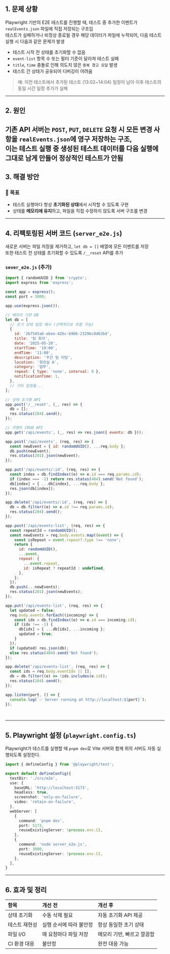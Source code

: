 ## 1. 문제 상황<br>  
Playwright 기반의 E2E 테스트를 진행할 때, 테스트 중 추가한 이벤트가 `realEvents.json` 파일에 직접 저장되는 구조임  
테스트가 실패하거나 비정상 종료될 경우 해당 데이터가 파일에 누적되어, 다음 테스트 실행 시 다음과 같은 문제가 발생  
* 테스트 시작 전 상태를 초기화할 수 없음  
* `event-list` 항목 수 또는 필터 기준이 달라져 테스트 실패  
* `title`, `time` 충돌로 인해 의도치 않은 `중복 경고 모달` 발생  
* 테스트 간 상태가 공유되어 디버깅이 어려움  
> 예: 이전 테스트에서 추가된 테스트 (13:02~14:04) 일정이 남아 이후 테스트의 동일 시간 일정 추가가 실패  
  
---  
## 2. 원인<br>  
기존 API 서버는 `POST`, `PUT`, `DELETE` 요청 시 모든 변경 사항을 `realEvents.json`에 영구 저장하는 구조,  
이는 테스트 실행 중 생성된 테스트 데이터를 다음 실행에 그대로 남게 만들어 정상적인 테스트가 안됨  
---  
## 3. 해결 방안<br>  
### 📌 목표<br>  
* 테스트 실행마다 항상 **초기화된 상태**에서 시작할 수 있도록 구현  
* 상태를 **메모리에 유지**하고, 파일을 직접 수정하지 않도록 서버 구조를 변경  
---  
## 4. 리팩토링된 서버 코드 (`server_e2e.js`)<br>  
새로운 서버는 파일 저장을 제거하고, `let db = []` 배열에 모든 이벤트를 저장  
또한 테스트 전 상태를 초기화할 수 있도록 `/__reset` API를 추가  
  
### `sever_e2e.js` (추가)<br>  
```javascript  
import { randomUUID } from 'crypto';
import express from 'express';

const app = express();
const port = 3000;

app.use(express.json());

// 메모리 기반 DB
let db = [
  // 초기 상태 일정 예시 (선택적으로 포함 가능)
  {
    id: '2b7545a6-ebee-426c-b906-2329bc8d62bd',
    title: '팀 회의',
    date: '2025-05-20',
    startTime: '10:00',
    endTime: '11:00',
    description: '주간 팀 미팅',
    location: '회의실 A',
    category: '업무',
    repeat: { type: 'none', interval: 0 },
    notificationTime: 1,
  },
  // 기타 일정들...
];

// 상태 초기화 API
app.post('/__reset', (_, res) => {
  db = [];
  res.status(204).send();
});

// 이벤트 CRUD API
app.get('/api/events', (_, res) => res.json({ events: db }));

app.post('/api/events', (req, res) => {
  const newEvent = { id: randomUUID(), ...req.body };
  db.push(newEvent);
  res.status(201).json(newEvent);
});

app.put('/api/events/:id', (req, res) => {
  const index = db.findIndex((e) => e.id === req.params.id);
  if (index === -1) return res.status(404).send('Not found');
  db[index] = { ...db[index], ...req.body };
  res.json(db[index]);
});

app.delete('/api/events/:id', (req, res) => {
  db = db.filter((e) => e.id !== req.params.id);
  res.status(204).send();
});

app.post('/api/events-list', (req, res) => {
  const repeatId = randomUUID();
  const newEvents = req.body.events.map((event) => {
    const isRepeat = event.repeat?.type !== 'none';
    return {
      id: randomUUID(),
      ...event,
      repeat: {
        ...event.repeat,
        id: isRepeat ? repeatId : undefined,
      },
    };
  });
  db.push(...newEvents);
  res.status(201).json(newEvents);
});

app.put('/api/events-list', (req, res) => {
  let updated = false;
  req.body.events.forEach((incoming) => {
    const idx = db.findIndex((e) => e.id === incoming.id);
    if (idx !== -1) {
      db[idx] = { ...db[idx], ...incoming };
      updated = true;
    }
  });
  if (updated) res.json(db);
  else res.status(404).send('Not found');
});

app.delete('/api/events-list', (req, res) => {
  const ids = req.body.eventIds || [];
  db = db.filter((e) => !ids.includes(e.id));
  res.status(204).send();
});

app.listen(port, () => {
  console.log(`✅ Server running at http://localhost:${port}`);
});

  
```  
---  
## 5. Playwright 설정 (`playwright.config.ts`)<br>  
Playwright가 테스트를 실행할 때 `pnpm dev`로 Vite 서버와 함께 위의 서버도 자동 실행되도록 설정한다.  
```typescript  
import { defineConfig } from '@playwright/test';

export default defineConfig({
  testDir: './src/e2e',
  use: {
    baseURL: 'http://localhost:5173',
    headless: true,
    screenshot: 'only-on-failure',
    video: 'retain-on-failure',
  },
  webServer: [
    {
      command: 'pnpm dev',
      port: 5173,
      reuseExistingServer: !process.env.CI,
    },
    {
      command: 'node server_e2e.js',
      port: 3000,
      reuseExistingServer: !process.env.CI,
    },
  ],
}  
```  
---  
## 6. 효과 및 정리<br>  
|항목|개선 전|개선 후|  
|:---|:---|:---|
|상태 초기화|수동 삭제 필요|자동 초기화 API 제공|  
|테스트 재현성|실행 순서에 따라 불안정|항상 동일한 초기 상태|  
|파일 I/O|매 요청마다 파일 저장|메모리 기반, 빠르고 깔끔함|  
|CI 환경 대응|불안정|완전 대응 가능|  
